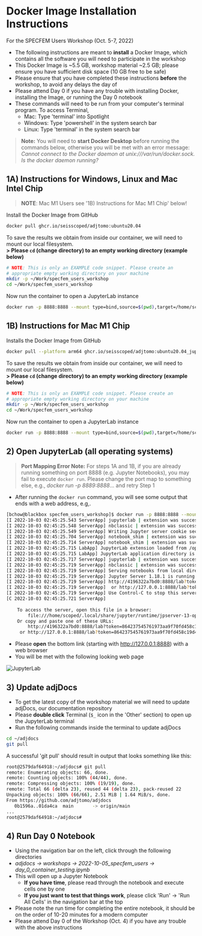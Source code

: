 # Docker Image Installation Instructions
For the SPECFEM Users Workshop (Oct. 5-7, 2022)

- The following instructions are meant to **install** a Docker Image, which contains all the software you will need to participate in the workshop    
- This Docker Image is ~5.5 GB, workshop material ~2.5 GB; please ensure you have sufficient disk space (10 GB free to be safe)   
- Please ensure that you have completed these instructions **before** the workshop, to avoid any delays the day of  
- Please attend Day 0 if you have any trouble with installing Docker, installing the Image, or running the Day 0 notebook  
- These commands will need to be run from your computer's terminal program. To access Terminal,
    - Mac: Type 'terminal' into Spotlight
    - Windows: Type 'powershell' in the system search bar
    - Linux: Type 'terminal' in the system search bar


>**Note:** You will need to **start Docker Desktop** before running the commands below, otherwise you will be met with an error message: *Cannot connect to the Docker daemon at unix:///var/run/docker.sock. Is the docker daemon running?*

## 1A) Instructions for Windows, Linux and Mac Intel Chip

>__NOTE__: Mac M1 Users see '1B) Instructions for Mac M1 Chip' below!

Install the Docker Image from GitHub
```bash
docker pull ghcr.io/seisscoped/adjtomo:ubuntu20.04
```

To save the results we obtain from inside our container, we will need to mount our local filesystem.  
**> Please `cd` (change directory) to an empty working directory (example below)**  

```bash
# NOTE: This is only an EXAMPLE code snippet. Please create an 
# appropriate empty working directory on your machine
mkdir -p ~/Work/specfem_users_workshop
cd ~/Work/specfem_users_workshop
```

Now run the container to open a JupyterLab instance
```bash
docker run -p 8888:8888 --mount type=bind,source=$(pwd),target=/home/scoped/work --shm-size=1gb ghcr.io/seisscoped/adjtomo:ubuntu20.04 
```

## 1B) Instructions for Mac M1 Chip

Installs the Docker Image from GitHub
```bash
docker pull --platform arm64 ghcr.io/seisscoped/adjtomo:ubuntu20.04_jupyterlab
```

To save the results we obtain from inside our container, we will need to mount our local filesystem.  
**> Please `cd` (change directory) to an empty working directory (example below)**  
```bash
# NOTE: This is only an EXAMPLE code snippet. Please create an 
# appropriate empty working directory on your machine
mkdir -p ~/Work/specfem_users_workshop
cd ~/Work/specfem_users_workshop
```

Now run the container to open a JupyterLab instance
```bash
docker run -p 8888:8888 --mount type=bind,source=$(pwd),target=/home/scoped/work --shm-size=1gb ghcr.io/seisscoped/adjtomo:ubuntu20.04_jupyterlab
```

## 2) Open JupyterLab (all operating systems)

>**Port Mapping Error Note:** For steps 1A and 1B, if you are already running something on port 8888 (e.g. Jupyter Notebooks), you may fail to execute `docker run`. Please change the port map to something else, e.g., *docker run -p 8889:8888*... and retry Step 1  
- After running the `docker run` command, you will see some output that ends with a web address, e.g,.

```bash
[bchow@blackbox specfem_users_workshop]$ docker run -p 8888:8888 --mount type=bind,source=(pwd),target=/home/scoped/work ghcr.io/seisscoped/adjtomo:ubuntu20.04              
[I 2022-10-03 02:45:25.543 ServerApp] jupyterlab | extension was successfully linked.
[I 2022-10-03 02:45:25.548 ServerApp] nbclassic | extension was successfully linked.
[I 2022-10-03 02:45:25.549 ServerApp] Writing Jupyter server cookie secret to /home/scoped/.local/share/jupyter/runtime/jupyter_cookie_secret
[I 2022-10-03 02:45:25.704 ServerApp] notebook_shim | extension was successfully linked.
[I 2022-10-03 02:45:25.714 ServerApp] notebook_shim | extension was successfully loaded.
[I 2022-10-03 02:45:25.715 LabApp] JupyterLab extension loaded from /opt/conda/lib/python3.10/site-packages/jupyterlab
[I 2022-10-03 02:45:25.715 LabApp] JupyterLab application directory is /opt/conda/share/jupyter/lab
[I 2022-10-03 02:45:25.717 ServerApp] jupyterlab | extension was successfully loaded.
[I 2022-10-03 02:45:25.719 ServerApp] nbclassic | extension was successfully loaded.
[I 2022-10-03 02:45:25.719 ServerApp] Serving notebooks from local directory: /home/scoped
[I 2022-10-03 02:45:25.719 ServerApp] Jupyter Server 1.18.1 is running at:
[I 2022-10-03 02:45:25.719 ServerApp] http://4196322a7bd0:8888/lab?token=864237545761973aa9f70fd458c19d40d6b3b52549dafc6e
[I 2022-10-03 02:45:25.719 ServerApp]  or http://127.0.0.1:8888/lab?token=864237545761973aa9f70fd458c19d40d6b3b52549dafc6e
[I 2022-10-03 02:45:25.719 ServerApp] Use Control-C to stop this server and shut down all kernels (twice to skip confirmation).
[C 2022-10-03 02:45:25.721 ServerApp] 
    
    To access the server, open this file in a browser:
        file:///home/scoped/.local/share/jupyter/runtime/jpserver-13-open.html
    Or copy and paste one of these URLs:
        http://4196322a7bd0:8888/lab?token=864237545761973aa9f70fd458c19d40d6b3b52549dafc6e
     or http://127.0.0.1:8888/lab?token=864237545761973aa9f70fd458c19d40d6b3b52549dafc6e
```

- Please **open** the bottom link (starting with http://127.0.0.1:8888) with a web browser
- You will be met with the following looking web page  

![JupyterLab](https://user-images.githubusercontent.com/23055374/193501549-8f0d9429-1414-40c7-ad4d-0bdcf8ad6e55.png)

## 3) Update adjDocs

- To get the latest copy of the workshop material we will need to update adjDocs, our documentation repository
- Please **double click** Terminal (`$_` icon in the 'Other' section) to open up the JupyterLab terminal  
- Run the following commands inside the terminal to update adjDocs  

```bash
cd ~/adjdocs
git pull
```

A successful 'git pull' should result in output that looks something like this:

```bash
root@2579daf64918:~/adjdocs# git pull
remote: Enumerating objects: 66, done.
remote: Counting objects: 100% (44/44), done.
remote: Compressing objects: 100% (19/19), done.
remote: Total 66 (delta 23), reused 44 (delta 23), pack-reused 22
Unpacking objects: 100% (66/66), 2.51 MiB | 1.64 MiB/s, done.
From https://github.com/adjtomo/adjdocs
   0b1596a..01da4ca  main       -> origin/main
...
root@2579daf64918:~/adjdocs# 
```

## 4) Run Day 0 Notebook

- Using the navigation bar on the left, click through the following directories  
- *adjdocs -> workshops -> 2022-10-05_specfem_users -> day_0_container_testing.ipynb*  
- This will open up a Jupyter Notebook  
    - **If you have time**, please read through the notebook and execute cells one by one  
    - **If you just want to test that things work**, please click 'Run' -> 'Run All Cells' in the navigation bar at the top  
- Please note the run time for completing the entire notebook, it should be on the order of 10-20 minutes for a modern computer  
- Please attend Day 0 of the Workshop (Oct. 4) if you have any trouble with the above instructions
